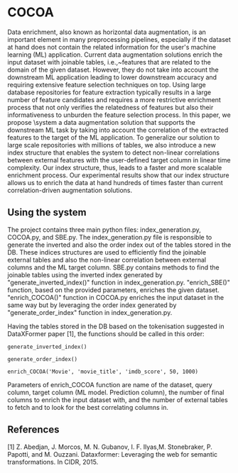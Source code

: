 # COCOA
Data enrichment, also known as horizontal data augmentation, is an important element in many preprocessing pipelines, especially if the dataset at hand does not contain the related information for the user's machine learning (ML) application. Current data augmentation solutions enrich the input dataset with joinable tables, i.e.,~features that are related to the domain of the given dataset.
However, they do not take into account the downstream ML application leading to lower downstream accuracy and requiring extensive feature selection techniques on top.
Using large database repositories for feature extraction typically results in a large number of feature candidates and requires a more restrictive enrichment process that not only verifies the relatedness of features but also their informativeness to unburden the feature selection process. 
In this paper, we propose \system a data augmentation solution that supports the downstream ML task by taking into account the correlation of the extracted features to the target of the ML application.
To generalize our solution to large scale repositories with millions of tables, we also introduce a new index structure that enables the system to detect non-linear correlations between external features with the user-defined target column in linear time complexity.
Our index structure, thus, leads to a faster and more scalable enrichment process.
Our experimental results show that our index structure allows us to enrich the data at hand hundreds of times faster than current correlation-driven augmentation solutions.

## Using the system
The project contains three main python files: index_generation.py, COCOA.py, and SBE.py.
The index_generation.py file is responsible to generate the inverted and also the order index out of the tables stored in the DB. These indices structures are used to efficiently find the joinable external tables and also the non-linear correlation between external columns and the ML target column.
SBE.py contains methods to find the joinable tables using the inverted index generated by "generate_inverted_index()" function in index_generation.py. "enrich_SBE()" function, based on the provided parameters, enriches the given dataset. "enrich_COCOA()" function in COCOA.py enriches the input dataset in the same way but by leveraging the order index generated by "generate_order_index" function in index_generation.py.

Having the tables stored in the DB based on the tokenisation suggested in DataXFormer paper [1], the functions should be called in this order:

```
generate_inverted_index()

generate_order_index()

enrich_COCOA('Movie', 'movie_title', 'imdb_score', 50, 1000)
``` 
Parameters of enrich_COCOA function are name of the dataset, query column, target column (ML model. Prediction column), the number of final columns to enrich the input dataset with, and the number of external tables to fetch and to look for the best correlating columns in.

## References
[1] Z. Abedjan, J. Morcos, M. N. Gubanov, I. F. Ilyas,M. Stonebraker, P. Papotti, and M. Ouzzani. Dataxformer:  Leveraging the web for semantic transformations. In CIDR, 2015.